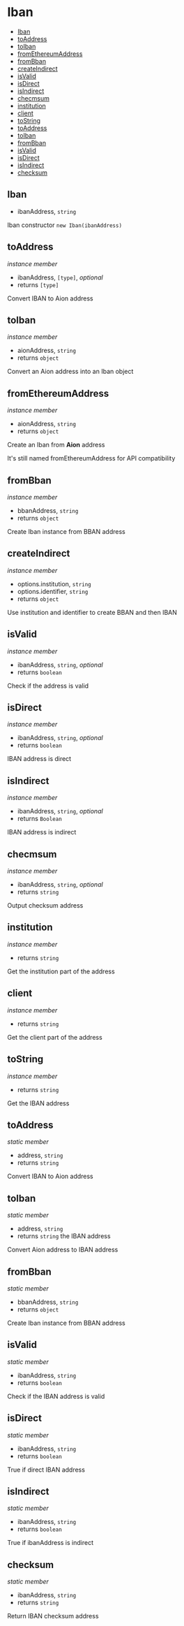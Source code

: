 # Iban

+ [Iban](#Iban)
+ [toAddress](#toAddress)
+ [toIban](#toIban)
+ [fromEthereumAddress](#fromEthereumAddress)
+ [fromBban](#fromBban)
+ [createIndirect](#createIndirect)
+ [isValid](#isValid)
+ [isDirect](#isDirect)
+ [isIndirect](#isIndirect)
+ [checmsum](#checmsum)
+ [institution](#institution)
+ [client](#client)
+ [toString](#toString)
+ [toAddress](#toAddress)
+ [toIban](#toIban)
+ [fromBban](#fromBban)
+ [isValid](#isValid)
+ [isDirect](#isDirect)
+ [isIndirect](#isIndirect)
+ [checksum](#checksum)

## Iban

+ ibanAddress, `string`

Iban constructor `new Iban(ibanAddress)`

## toAddress

*instance member*

+ ibanAddress, `[type]`, *optional*
+ returns `[type]` 

Convert IBAN to Aion address

## toIban

*instance member*

+ aionAddress, `string`
+ returns `object` 

Convert an Aion address into an Iban object

## fromEthereumAddress

*instance member*

+ aionAddress, `string`
+ returns `object` 

Create an Iban from **Aion** address

It's still named fromEthereumAddress for API compatibility

## fromBban

*instance member*

+ bbanAddress, `string`
+ returns `object` 

Create Iban instance from BBAN address

## createIndirect

*instance member*

+ options.institution, `string`
+ options.identifier, `string`
+ returns `object` 

Use institution and identifier to create BBAN and then IBAN

## isValid

*instance member*

+ ibanAddress, `string`, *optional*
+ returns `boolean` 

Check if the address is valid

## isDirect

*instance member*

+ ibanAddress, `string`, *optional*
+ returns `boolean` 

IBAN address is direct

## isIndirect

*instance member*

+ ibanAddress, `string`, *optional*
+ returns `Boolean` 

IBAN address is indirect

## checmsum

*instance member*

+ ibanAddress, `string`, *optional*
+ returns `string` 

Output checksum address

## institution

*instance member*

+ returns `string` 

Get the institution part of the address

## client

*instance member*

+ returns `string` 

Get the client part of the address

## toString

*instance member*

+ returns `string` 

Get the IBAN address

## toAddress

*static member*

+ address, `string`
+ returns `string` 

Convert IBAN to Aion address

## toIban

*static member*

+ address, `string`
+ returns `string` the IBAN address

Convert Aion address to IBAN address

## fromBban

*static member*

+ bbanAddress, `string`
+ returns `object` 

Create Iban instance from BBAN address

## isValid

*static member*

+ ibanAddress, `string`
+ returns `boolean` 

Check if the IBAN address is valid

## isDirect

*static member*

+ ibanAddress, `string`
+ returns `boolean` 

True if direct IBAN address

## isIndirect

*static member*

+ ibanAddress, `string`
+ returns `boolean` 

True if ibanAddress is indirect

## checksum

*static member*

+ ibanAddress, `string`
+ returns `string` 

Return IBAN checksum address


